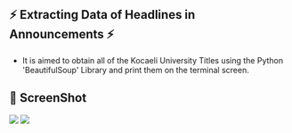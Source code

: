 ## :zap: Extracting Data of Headlines in Announcements :zap:
* It is aimed to obtain all of the Kocaeli University Titles using the Python 'BeautifulSoup' Library and print them on the terminal screen.

## :camera_flash: ScreenShot

![](https://raw.githubusercontent.com/berkay-c/Python_WorkShops/main/PythonWebScraping/AnnouncementsTitles/SS/Screenshot%20from%202021-07-22%2019-50-59.png)
![](https://github.com/berkay-c/Python_WorkShops/blob/main/PythonWebScraping/AnnouncementsTitles/SS/Screenshot%20from%202021-07-22%2020-11-59.png?raw=true)
